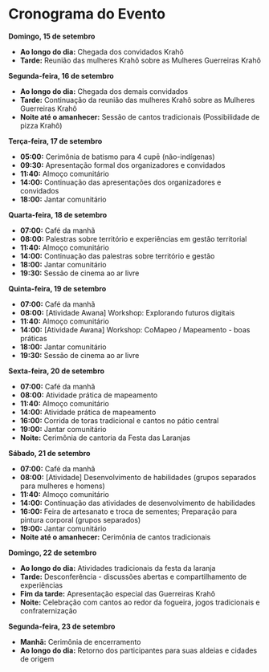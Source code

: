 
# Cronograma do Evento


**Domingo, 15 de setembro**

- **Ao longo do dia:** Chegada dos convidados Krahô
- **Tarde:** Reunião das mulheres Krahô sobre as Mulheres Guerreiras Krahô

**Segunda-feira, 16 de setembro**

- **Ao longo do dia:** Chegada dos demais convidados
- **Tarde:** Continuação da reunião das mulheres Krahô sobre as Mulheres Guerreiras Krahô
- **Noite até o amanhecer:** Sessão de cantos tradicionais (Possibilidade de pizza Krahô)

**Terça-feira, 17 de setembro**

- **05:00:** Cerimônia de batismo para 4 cupē (não-indígenas)
- **09:30:** Apresentação formal dos organizadores e convidados
- **11:40:** Almoço comunitário
- **14:00:** Continuação das apresentações dos organizadores e convidados
- **18:00:** Jantar comunitário

**Quarta-feira, 18 de setembro**

- **07:00:** Café da manhã
- **08:00:** Palestras sobre território e experiências em gestão territorial
- **11:40:** Almoço comunitário
- **14:00:** Continuação das palestras sobre território e gestão
- **18:00:** Jantar comunitário
- **19:30:** Sessão de cinema ao ar livre

**Quinta-feira, 19 de setembro**

- **07:00:** Café da manhã
- **08:00:** [Atividade Awana] Workshop: Explorando futuros digitais
- **11:40:** Almoço comunitário
- **14:00:** [Atividade Awana] Workshop: CoMapeo / Mapeamento - boas práticas
- **18:00:** Jantar comunitário
- **19:30:** Sessão de cinema ao ar livre

**Sexta-feira, 20 de setembro**

- **07:00:** Café da manhã
- **08:00:** Atividade prática de mapeamento
- **11:40:** Almoço comunitário
- **14:00:** Atividade prática de mapeamento
- **16:00:** Corrida de toras tradicional e cantos no pátio central
- **19:00:** Jantar comunitário
- **Noite:** Cerimônia de cantoria da Festa das Laranjas

**Sábado, 21 de setembro**

- **07:00:** Café da manhã
- **08:00:** [Atividade] Desenvolvimento de habilidades (grupos separados para mulheres e homens)
- **11:40:** Almoço comunitário
- **14:00:** Continuação das atividades de desenvolvimento de habilidades
- **16:00:** Feira de artesanato e troca de sementes; Preparação para pintura corporal (grupos separados)
- **19:00:** Jantar comunitário
- **Noite até o amanhecer:** Cerimônia de cantos tradicionais

**Domingo, 22 de setembro**

- **Ao longo do dia:** Atividades tradicionais da festa da laranja
- **Tarde:** Desconferência - discussões abertas e compartilhamento de experiências
- **Fim da tarde:** Apresentação especial das Guerreiras Krahô
- **Noite:** Celebração com cantos ao redor da fogueira, jogos tradicionais e confraternização

**Segunda-feira, 23 de setembro**

- **Manhã:** Cerimônia de encerramento
- **Ao longo do dia:** Retorno dos participantes para suas aldeias e cidades de origem
